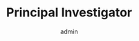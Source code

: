 ---
widget: about

active: true

headless: true

weight: 11

title: Principal Investigator

author: admin
---